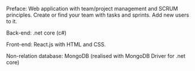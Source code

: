 Preface: Web application with team/project management and SCRUM principles. Create or find your team with tasks and sprints. Add new users to it.

Back-end: .net core (c#) 

Front-end: React.js with HTML and CSS.

Non-relation database: MongoDB (realised with MongoDB Driver for .net core)
